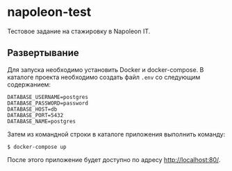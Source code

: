 # napoleon-test
Тестовое задание на стажировку в Napoleon IT.

## Развертывание
Для запуска необходимо установить Docker и docker-compose.
В каталоге проекта необходимо создать файл `.env` со следующим содержанием:

```
DATABASE_USERNAME=postgres
DATABASE_PASSWORD=password
DATABASE_HOST=db
DATABASE_PORT=5432
DATABASE_NAME=postgres
```

Затем из командной строки в каталоге приложения выполнить команду:

```
$ docker-compose up
```

После этого приложение будет доступно по адресу [http://localhost:80/](http://localhost:80/).
